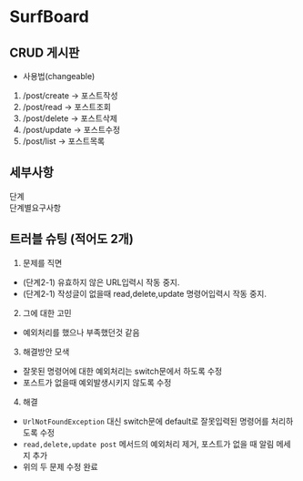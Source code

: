 # SurfBoard 
## CRUD 게시판  
- 사용법(changeable)  
1. /post/create -> 포스트작성  
2. /post/read -> 포스트조회  
3. /post/delete -> 포스트삭제  
4. /post/update -> 포스트수정  
5. /post/list -> 포스트목록  

## 세부사항  
단계  
 단계별요구사항    
  
## 트러블 슈팅 (적어도 2개)  
1. 문제를 직면  
- (단계2-1) 유효하지 않은 URL입력시 작동 중지.  
- (단계2-1) 작성글이 없을때 read,delete,update 명령어입력시 작동 중지.
2. 그에 대한 고민  
- 예외처리를 했으나 부족했던것 같음  
3. 해결방안 모색  
- 잘못된 명령어에 대한 예외처리는 switch문에서 하도록 수정
- 포스트가 없을때 예외발생시키지 않도록 수정
4. 해결  
- `UrlNotFoundException` 대신 switch문에 default로 잘못입력된 명령어를 처리하도록 수정  
- `read,delete,update post` 메서드의 예외처리 제거, 포스트가 없을 때 알림 메세지 추가  
- 위의 두 문제 수정 완료